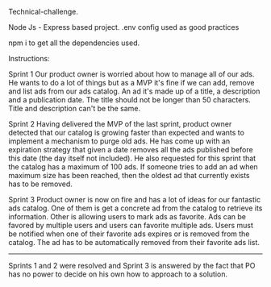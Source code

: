 Technical-challenge.

Node Js - Express based project.
.env config used as good practices

npm i   to get all the dependencies used.

Instructions:

Sprint 1
Our product owner is worried about how to manage all of our ads. He wants to do a lot of things but as a MVP
it's fine if we can add, remove and list ads from our ads catalog.
An ad it's made up of a title, a description and a publication date. The title should not be longer than 50
characters. Title and description can't be the same.

Sprint 2
Having delivered the MVP of the last sprint, product owner detected that our catalog is growing faster than
expected and wants to implement a mechanism to purge old ads. He has come up with an expiration strategy
that given a date removes all the ads published before this date (the day itself not included).
He also requested for this sprint that the catalog has a maximum of 100 ads. If someone tries to add an ad when
maximum size has been reached, then the oldest ad that currently exists has to be removed.

Sprint 3 
Product owner is now on fire and has a lot of ideas for our fantastic ads catalog.
One of them is get a concrete ad from the catalog to retrieve its information.
Other is allowing users to mark ads as favorite. Ads can be favored by multiple users and users can favorite
multiple ads. Users must be notified when one of their favorite ads expires or is removed from the catalog. The
ad has to be automatically removed from their favorite ads list.

----
Sprints 1 and 2 were resolved and Sprint 3 is answered by the fact that PO has no power to decide on his own how to approach to a solution.
